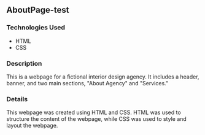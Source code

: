 ## AboutPage-test
### Technologies Used
* HTML
* CSS
### Description
This is a webpage for a fictional interior design agency. It includes a header, banner, and two main sections, "About Agency" and "Services."

### Details
This webpage was created using HTML and CSS. HTML was used to structure the content of the webpage, while CSS was used to style and layout the webpage.


